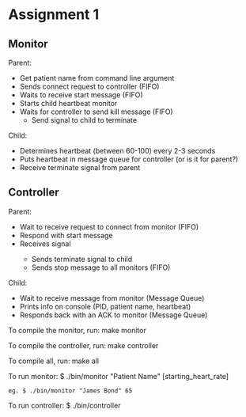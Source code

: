 Assignment 1
============

Monitor
-------

Parent:
- Get patient name from command line argument
- Sends connect request to controller (FIFO)
- Waits to receive start message (FIFO)
- Starts child heartbeat monitor
- Waits for controller to send kill message (FIFO)
	- Send signal to child to terminate

Child:
- Determines heartbeat (between 60-100) every 2-3 seconds
- Puts heartbeat in message queue for controller (or is it for parent?)
- Receive terminate signal from parent


Controller
----------

Parent:
- Wait to receive request to connect from monitor (FIFO)
- Respond with start message
- Receives <control-C> signal
	- Sends terminate signal to child
	- Sends stop message to all monitors (FIFO)

Child:
- Wait to receive message from monitor (Message Queue)
- Prints info on console (PID, patient name, heartbeat)
- Responds back with an ACK to monitor (Message Queue)



To compile the monitor, run:
	make monitor
	
To compile the controller, run:
	make controller
	
To compile all, run:
	make all
	
To run monitor:
	$ ./bin/monitor "Patient Name" [starting_heart_rate]
	
	eg. $ ./bin/monitor "James Bond" 65

To run controller:
	$ ./bin/controller
	